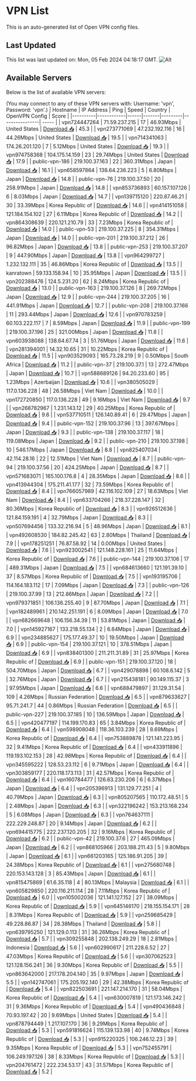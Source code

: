 # VPN List

This is an auto-generated list of Open VPN config files.

## Last Updated

This list was last updated on: Mon, 05 Feb 2024 04:18:17 GMT.
![Alt](https://repobeats.axiom.co/api/embed/186b98318ef1479477931607c1ad7d823f12451f.svg "Repobeats analytics image")

## Available Servers

Below is the list of available VPN servers:

(You may connect to any of these VPN servers with: Username: 'vpn', Password: 'vpn'.)
| Hostname | IP Address | Ping | Speed | Country | OpenVPN Config | Score |
|----------|------------|------|-------|---------|----------------| ----- |
| vpn724447264 | 71.59.237.215 | 17 | 46.93Mbps | United States | [Download 📥](./configs/server_0_US.ovpn) | 45.3 |
| vpn273771069 | 47.232.192.116 | 16 | 44.26Mbps | United States | [Download 📥](./configs/server_1_US.ovpn) | 19.5 |
| vpn714341063 | 174.26.201.120 | 7 | 5.12Mbps | United States | [Download 📥](./configs/server_2_US.ovpn) | 19.3 |
| vpn974758368 | 104.175.14.159 | 23 | 29.74Mbps | United States | [Download 📥](./configs/server_3_US.ovpn) | 17.9 |
| public-vpn-186 | 219.100.37.163 | 22 | 360.31Mbps | Japan | [Download 📥](./configs/server_4_JP.ovpn) | 16.1 |
| vpn658597864 | 138.64.236.223 | 5 | 6.80Mbps | Japan | [Download 📥](./configs/server_5_JP.ovpn) | 14.8 |
| public-vpn-76 | 219.100.37.50 | 20 | 258.91Mbps | Japan | [Download 📥](./configs/server_6_JP.ovpn) | 14.8 |
| vpn853736893 | 60.157.107.126 | 6 | 8.03Mbps | Japan | [Download 📥](./configs/server_7_JP.ovpn) | 14.7 |
| vpn139715120 | 220.87.46.21 | 30 | 33.39Mbps | Korea Republic of | [Download 📥](./configs/server_8_KR.ovpn) | 14.6 |
| vpn414151058 | 121.184.154.102 | 27 | 6.11Mbps | Korea Republic of | [Download 📥](./configs/server_9_KR.ovpn) | 14.2 |
| vpn864308639 | 220.121.210.79 | 33 | 7.23Mbps | Korea Republic of | [Download 📥](./configs/server_10_KR.ovpn) | 14.0 |
| public-vpn-53 | 219.100.37.225 | 8 | 354.31Mbps | Japan | [Download 📥](./configs/server_11_JP.ovpn) | 14.0 |
| public-vpn-201 | 219.100.37.212 | 26 | 96.82Mbps | Japan | [Download 📥](./configs/server_12_JP.ovpn) | 13.8 |
| public-vpn-253 | 219.100.37.207 | 9 | 447.90Mbps | Japan | [Download 📥](./configs/server_13_JP.ovpn) | 13.8 |
| vpn964299727 | 1.232.132.111 | 35 | 46.86Mbps | Korea Republic of | [Download 📥](./configs/server_14_KR.ovpn) | 13.5 |
| kanratown | 59.133.158.94 | 10 | 35.95Mbps | Japan | [Download 📥](./configs/server_15_JP.ovpn) | 13.5 |
| vpn202388476 | 124.5.231.20 | 62 | 8.24Mbps | Korea Republic of | [Download 📥](./configs/server_16_KR.ovpn) | 13.0 |
| public-vpn-163 | 219.100.37.126 | 8 | 269.72Mbps | Japan | [Download 📥](./configs/server_17_JP.ovpn) | 12.9 |
| public-vpn-244 | 219.100.37.205 | 16 | 441.91Mbps | Japan | [Download 📥](./configs/server_18_JP.ovpn) | 12.7 |
| public-vpn-208 | 219.100.37.166 | 11 | 293.44Mbps | Japan | [Download 📥](./configs/server_19_JP.ovpn) | 12.6 |
| vpn970783259 | 60.103.222.117 | 7 | 8.59Mbps | Japan | [Download 📥](./configs/server_20_JP.ovpn) | 11.9 |
| public-vpn-199 | 219.100.37.196 | 25 | 321.00Mbps | Japan | [Download 📥](./configs/server_21_JP.ovpn) | 11.8 |
| vpn603938088 | 138.64.67.74 | 3 | 51.76Mbps | Japan | [Download 📥](./configs/server_22_JP.ovpn) | 11.6 |
| vpn281394001 | 14.32.10.65 | 31 | 10.22Mbps | Korea Republic of | [Download 📥](./configs/server_23_KR.ovpn) | 11.5 |
| vpn903529093 | 165.73.28.219 | 9 | 0.50Mbps | South Africa | [Download 📥](./configs/server_24_ZA.ovpn) | 11.2 |
| public-vpn-37 | 219.100.37.1 | 13 | 272.47Mbps | Japan | [Download 📥](./configs/server_25_JP.ovpn) | 10.7 |
| vpn588689126 | 94.20.233.60 | 95 | 1.23Mbps | Azerbaijan | [Download 📥](./configs/server_26_AZ.ovpn) | 10.6 |
| vpn380505029 | 117.0.136.228 | 48 | 26.58Mbps | Viet Nam | [Download 📥](./configs/server_27_VN.ovpn) | 10.0 |
| vpn172720850 | 117.0.136.228 | 49 | 9.16Mbps | Viet Nam | [Download 📥](./configs/server_28_VN.ovpn) | 9.7 |
| vpn268782967 | 1.231.143.12 | 29 | 40.25Mbps | Korea Republic of | [Download 📥](./configs/server_29_KR.ovpn) | 9.6 |
| vpn537710511 | 126.140.89.41 | 6 | 29.47Mbps | Japan | [Download 📥](./configs/server_30_JP.ovpn) | 9.4 |
| public-vpn-152 | 219.100.37.96 | 13 | 397.67Mbps | Japan | [Download 📥](./configs/server_31_JP.ovpn) | 9.3 |
| public-vpn-138 | 219.100.37.117 | 18 | 119.08Mbps | Japan | [Download 📥](./configs/server_32_JP.ovpn) | 9.2 |
| public-vpn-210 | 219.100.37.198 | 10 | 546.17Mbps | Japan | [Download 📥](./configs/server_33_JP.ovpn) | 8.8 |
| vpn825407034 | 42.114.28.16 | 22 | 12.51Mbps | Viet Nam | [Download 📥](./configs/server_34_VN.ovpn) | 8.7 |
| public-vpn-94 | 219.100.37.56 | 20 | 424.25Mbps | Japan | [Download 📥](./configs/server_35_JP.ovpn) | 8.7 |
| vpn571683071 | 165.100.176.8 | 4 | 28.35Mbps | Japan | [Download 📥](./configs/server_36_JP.ovpn) | 8.6 |
| vpn413944304 | 175.211.41.177 | 32 | 73.59Mbps | Korea Republic of | [Download 📥](./configs/server_37_KR.ovpn) | 8.4 |
| vpn766057989 | 42.116.102.109 | 27 | 18.63Mbps | Viet Nam | [Download 📥](./configs/server_38_VN.ovpn) | 8.4 |
| vpn633704266 | 218.37.228.147 | 32 | 80.36Mbps | Korea Republic of | [Download 📥](./configs/server_39_KR.ovpn) | 8.3 |
| vpn926512636 | 121.84.159.191 | 4 | 32.79Mbps | Japan | [Download 📥](./configs/server_40_JP.ovpn) | 8.3 |
| vpn507694456 | 133.32.216.94 | 5 | 48.96Mbps | Japan | [Download 📥](./configs/server_41_JP.ovpn) | 8.1 |
| vpn492608530 | 184.82.245.42 | 63 | 2.80Mbps | Thailand | [Download 📥](./configs/server_42_TH.ovpn) | 7.9 |
| vpn178251251 | 76.87.58.92 | 14 | 0.00Mbps | United States | [Download 📥](./configs/server_43_US.ovpn) | 7.6 |
| vpn923002541 | 121.148.228.161 | 25 | 11.64Mbps | Korea Republic of | [Download 📥](./configs/server_44_KR.ovpn) | 7.6 |
| public-vpn-144 | 219.100.37.106 | 17 | 489.31Mbps | Japan | [Download 📥](./configs/server_45_JP.ovpn) | 7.5 |
| vpn684613660 | 121.191.39.10 | 37 | 8.57Mbps | Korea Republic of | [Download 📥](./configs/server_46_KR.ovpn) | 7.5 |
| vpn193195706 | 114.164.183.112 | 17 | 7.09Mbps | Japan | [Download 📥](./configs/server_47_JP.ovpn) | 7.3 |
| public-vpn-126 | 219.100.37.99 | 13 | 212.86Mbps | Japan | [Download 📥](./configs/server_48_JP.ovpn) | 7.2 |
| vpn979371851 | 106.136.255.40 | 9 | 87.70Mbps | Japan | [Download 📥](./configs/server_49_JP.ovpn) | 7.1 |
| vpn182489961 | 210.142.251.191 | 6 | 8.09Mbps | Japan | [Download 📥](./configs/server_50_JP.ovpn) | 7.0 |
| vpn682669648 | 106.156.34.39 | 11 | 53.81Mbps | Japan | [Download 📥](./configs/server_51_JP.ovpn) | 7.0 |
| vpn145927167 | 133.218.55.134 | 2 | 6.64Mbps | Japan | [Download 📥](./configs/server_52_JP.ovpn) | 6.9 |
| vpn234885627 | 175.177.49.37 | 10 | 19.50Mbps | Japan | [Download 📥](./configs/server_53_JP.ovpn) | 6.9 |
| public-vpn-154 | 219.100.37.121 | 10 | 378.51Mbps | Japan | [Download 📥](./configs/server_54_JP.ovpn) | 6.9 |
| vpn838401300 | 211.211.31.89 | 31 | 25.97Mbps | Korea Republic of | [Download 📥](./configs/server_55_KR.ovpn) | 6.9 |
| public-vpn-151 | 219.100.37.120 | 18 | 504.70Mbps | Japan | [Download 📥](./configs/server_56_JP.ovpn) | 6.7 |
| vpn429078898 | 60.108.6.142 | 5 | 32.76Mbps | Japan | [Download 📥](./configs/server_57_JP.ovpn) | 6.7 |
| vpn215438181 | 90.149.115.37 | 3 | 97.95Mbps | Japan | [Download 📥](./configs/server_58_JP.ovpn) | 6.6 |
| vpn688479897 | 31.129.31.54 | 109 | 4.26Mbps | Russian Federation | [Download 📥](./configs/server_59_RU.ovpn) | 6.5 |
| vpn879633627 | 95.71.241.7 | 44 | 0.86Mbps | Russian Federation | [Download 📥](./configs/server_60_RU.ovpn) | 6.5 |
| public-vpn-227 | 219.100.37.185 | 10 | 136.59Mbps | Japan | [Download 📥](./configs/server_61_JP.ovpn) | 6.5 |
| vpn420477197 | 114.199.170.83 | 65 | 3.84Mbps | Korea Republic of | [Download 📥](./configs/server_62_KR.ovpn) | 6.4 |
| vpn598908048 | 118.36.103.239 | 28 | 8.69Mbps | Korea Republic of | [Download 📥](./configs/server_63_KR.ovpn) | 6.4 |
| vpn753889878 | 121.141.223.95 | 32 | 9.41Mbps | Korea Republic of | [Download 📥](./configs/server_64_KR.ovpn) | 6.4 |
| vpn433911896 | 119.193.102.153 | 28 | 42.98Mbps | Korea Republic of | [Download 📥](./configs/server_65_KR.ovpn) | 6.4 |
| vpn345595222 | 128.53.23.112 | 6 | 9.71Mbps | Japan | [Download 📥](./configs/server_66_JP.ovpn) | 6.4 |
| vpn303859177 | 220.118.173.113 | 31 | 42.57Mbps | Korea Republic of | [Download 📥](./configs/server_67_KR.ovpn) | 6.4 |
| vpn160784477 | 126.63.230.206 | 6 | 6.37Mbps | Japan | [Download 📥](./configs/server_68_JP.ovpn) | 6.4 |
| vpn205396913 | 131.129.77.251 | 4 | 40.79Mbps | Japan | [Download 📥](./configs/server_69_JP.ovpn) | 6.3 |
| vpn805207565 | 110.172.48.51 | 5 | 2.48Mbps | Japan | [Download 📥](./configs/server_70_JP.ovpn) | 6.3 |
| vpn322196242 | 153.213.168.234 | 5 | 6.08Mbps | Japan | [Download 📥](./configs/server_71_JP.ovpn) | 6.3 |
| vpn764637111 | 222.229.248.87 | 20 | 9.14Mbps | Japan | [Download 📥](./configs/server_72_JP.ovpn) | 6.2 |
| vpn694415775 | 222.237.120.205 | 32 | 9.16Mbps | Korea Republic of | [Download 📥](./configs/server_73_KR.ovpn) | 6.2 |
| public-vpn-42 | 219.100.37.6 | 27 | 465.09Mbps | Japan | [Download 📥](./configs/server_74_JP.ovpn) | 6.2 |
| vpn868105966 | 203.188.211.43 | 5 | 9.80Mbps | Japan | [Download 📥](./configs/server_75_JP.ovpn) | 6.1 |
| vpn661203165 | 125.186.91.205 | 39 | 24.38Mbps | Korea Republic of | [Download 📥](./configs/server_76_KR.ovpn) | 6.1 |
| vpn275680748 | 220.153.143.128 | 3 | 85.43Mbps | Japan | [Download 📥](./configs/server_77_JP.ovpn) | 6.1 |
| vpn815475869 | 61.6.35.118 | 4 | 80.13Mbps | Malaysia | [Download 📥](./configs/server_78_MY.ovpn) | 6.1 |
| vpn605829850 | 220.116.211.114 | 28 | 7.11Mbps | Korea Republic of | [Download 📥](./configs/server_79_KR.ovpn) | 6.0 |
| vpn105002036 | 121.141.127.152 | 27 | 38.09Mbps | Korea Republic of | [Download 📥](./configs/server_80_KR.ovpn) | 5.9 |
| vpn645146170 | 218.155.154.171 | 28 | 8.31Mbps | Korea Republic of | [Download 📥](./configs/server_81_KR.ovpn) | 5.9 |
| vpn259685429 | 49.228.86.87 | 34 | 28.38Mbps | Thailand | [Download 📥](./configs/server_82_TH.ovpn) | 5.8 |
| vpn639795250 | 121.129.0.113 | 31 | 36.26Mbps | Korea Republic of | [Download 📥](./configs/server_83_KR.ovpn) | 5.7 |
| vpn309255848 | 202.138.249.29 | 18 | 2.81Mbps | Indonesia | [Download 📥](./configs/server_84_ID.ovpn) | 5.6 |
| vpn602990617 | 211.228.6.52 | 27 | 47.03Mbps | Korea Republic of | [Download 📥](./configs/server_85_KR.ovpn) | 5.6 |
| vpn307062523 | 121.128.156.241 | 36 | 9.30Mbps | Korea Republic of | [Download 📥](./configs/server_86_KR.ovpn) | 5.5 |
| vpn863642000 | 217.178.204.140 | 35 | 9.97Mbps | Japan | [Download 📥](./configs/server_87_JP.ovpn) | 5.5 |
| vpn142747061 | 175.205.192.140 | 29 | 42.38Mbps | Korea Republic of | [Download 📥](./configs/server_88_KR.ovpn) | 5.4 |
| vpn822503691 | 221.147.214.170 | 31 | 58.04Mbps | Korea Republic of | [Download 📥](./configs/server_89_KR.ovpn) | 5.4 |
| vpn630007819 | 121.173.146.242 | 31 | 9.36Mbps | Korea Republic of | [Download 📥](./configs/server_90_KR.ovpn) | 5.4 |
| vpn490436848 | 70.93.197.42 | 20 | 9.69Mbps | United States | [Download 📥](./configs/server_91_US.ovpn) | 5.4 |
| vpn878794449 | 1.217.107.170 | 36 | 9.29Mbps | Korea Republic of | [Download 📥](./configs/server_92_KR.ovpn) | 5.3 |
| vpn591816624 | 115.139.133.98 | 40 | 9.74Mbps | Korea Republic of | [Download 📥](./configs/server_93_KR.ovpn) | 5.3 |
| vpn915220325 | 106.246.12.23 | 39 | 9.35Mbps | Korea Republic of | [Download 📥](./configs/server_94_KR.ovpn) | 5.3 |
| vpn752455791 | 106.249.197.126 | 38 | 8.33Mbps | Korea Republic of | [Download 📥](./configs/server_95_KR.ovpn) | 5.3 |
| vpn204761472 | 222.234.53.17 | 43 | 31.57Mbps | Korea Republic of | [Download 📥](./configs/server_96_KR.ovpn) | 5.2 |

